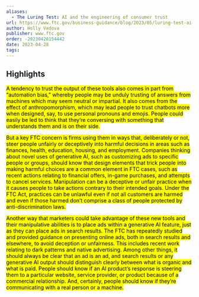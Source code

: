 ```yaml
---
aliases:
  - The Luring Test: AI and the engineering of consumer trust
url: https://www.ftc.gov/business-guidance/blog/2023/05/luring-test-ai-engineering-consumer-trust
author: Holly Vedova
publisher: www.ftc.gov
order: -20230428154442
date: 2023-04-28
tags:
---
```


## Highlights
<mark>A tendency to trust the output of these tools also comes in part from “automation bias,” whereby people may be unduly trusting of answers from machines which may seem neutral or impartial. It also comes from the effect of anthropomorphism, which may lead people to trust chatbots more when designed, say, to use personal pronouns and emojis. People could easily be led to think that they’re conversing with something that understands them and is on their side.</mark>

<mark>But a key FTC concern is firms using them in ways that, deliberately or not, steer people unfairly or deceptively into harmful decisions in areas such as finances, health, education, housing, and employment. Companies thinking about novel uses of generative AI, such as customizing ads to specific people or groups, should know that design elements that trick people into making harmful choices are a common element in FTC cases, such as recent actions relating to financial offers, in-game purchases, and attempts to cancel services. Manipulation can be a deceptive or unfair practice when it causes people to take actions contrary to their intended goals. Under the FTC Act, practices can be unlawful even if not all customers are harmed and even if those harmed don’t comprise a class of people protected by anti-discrimination laws.</mark>

<mark>Another way that marketers could take advantage of these new tools and their manipulative abilities is to place ads within a generative AI feature, just as they can place ads in search results. The FTC has repeatedly studied and provided guidance on presenting online ads, both in search results and elsewhere, to avoid deception or unfairness. This includes recent work relating to dark patterns and native advertising. Among other things, it should always be clear that an ad is an ad, and search results or any generative AI output should distinguish clearly between what is organic and what is paid. People should know if an AI product’s response is steering them to a particular website, service provider, or product because of a commercial relationship. And, certainly, people should know if they’re communicating with a real person or a machine.</mark>

